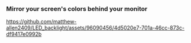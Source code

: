 ### Mirror your screen's colors behind your monitor


https://github.com/matthew-allen2409/LED_backlight/assets/96090456/4d5020e7-701a-46cc-873c-df9417e0992b

